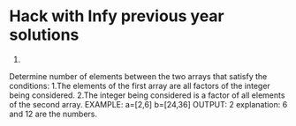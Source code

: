 # Hack with Infy previous year solutions
1)
Determine number of elements between the two arrays that satisfy the conditions:
1.The elements of the first array are all factors of the integer being considered.
2.The integer being considered is a factor of all elements of the second array.
EXAMPLE:
a=[2,6]
b=[24,36]
OUTPUT: 2
explanation: 6 and 12 are the numbers.
